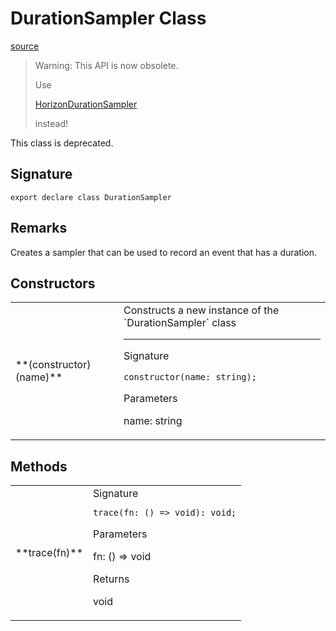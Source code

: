 # DurationSampler Class

[source](https://developers.meta.com/horizon-worlds/reference/2.0.0/performance_durationsampler)

> Warning: This API is now obsolete.
> 
>   
> 
> Use 
> 
> [HorizonDurationSampler](/horizon-worlds/reference/2.0.0/performance_horizondurationsampler)
> 
>  instead!
> 
>   

This class is deprecated.

## Signature

```
export declare class DurationSampler
```

## Remarks

Creates a sampler that can be used to record an event that has a duration.

## Constructors

<table>
  <tbody>
    <tr>
      <td>**(constructor)(name)**</td>
      <td>Constructs a new instance of the `DurationSampler` class

* * *

Signature

```
constructor(name: string);
```

Parameters

name: string</td>
    </tr>
  </tbody>
</table>

## Methods

<table>
  <tbody>
    <tr>
      <td>**trace(fn)**</td>
      <td>Signature

```
trace(fn: () => void): void;
```

Parameters

fn: () => void

Returns

void</td>
    </tr>
  </tbody>
</table>